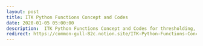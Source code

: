 ```yaml
---
layout: post
title: ITK Python Functions Concept and Codes
date: 2020-01-05 05:00:00
description:  ITK Python Functions Concept and Codes for thresholding, blurring, edge detection
redirect: https://common-gull-82c.notion.site/ITK-Python-Functions-Concept-and-Codes-216f197324114dc8a614ea988c9336c5
---
```

